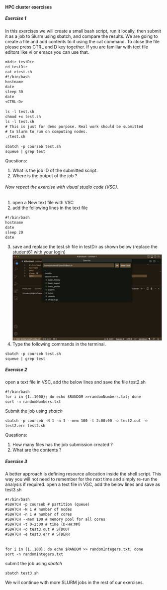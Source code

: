 #### HPC cluster exercises 

##### Exercise 1 
In this exercises we will create a small bash script, run it locally, then submit it as a job to Slurm using sbatch, and compare the results.
We are going to create a file and add contents to it using the cat command. To close the file please press CTRL and D key together. 
If you are familiar with text file editors like vi or emacs you can use that. 

```
mkdir testDir 
cd testDir 
cat >test.sh 
#!/bin/bash
hostname
date
sleep 30
date
<CTRL-D>

ls -l test.sh 
chmod +x test.sh 
ls -l test.sh 
# This is just for demo purpose. Real work should be submitted 
# to Slurm to run on computing nodes. 
./test.sh 

sbatch -p courseb test.sh 
squeue | grep test 

```

Questions: 
1. What is the job ID of the submitted script.
2. Where is the output of the job ? 

###### Now repeat the exercise with visual studio code (VSC). 
1. open a New text file with VSC
2. add the following lines in the text file 
```
#!/bin/bash
hostname
date
sleep 20
date
```
3. save and replace the test.sh file in testDir as shown below (replace the student61 with your login)
![Image of VSC-6](vsc-7.png)
4. Type the following commands in the terminal. 
```
sbatch -p courseb test.sh 
squeue | grep test
```

##### Exercise 2

open a text file in VSC, add the below lines and save the file test2.sh
``` 
#!/bin/bash
for i in {1..1000}; do echo $RANDOM >>randomNumbers.txt; done
sort -n randomNumbers.txt

```
Submit the job using _sbatch_

```
sbatch -p courseb -N 1 -n 1 --mem 100 -t 2:00:00 -o test2.out -e test2.err test2.sh
```
Questions: 
1. How many files has the job submission created ? 
2. What are the contents ? 

##### Exercise 3 

A better approach is defining resource allocation inside the shell script. This way you will not need to remember for the next time and simply re-run the analysis if required.
open a text file in VSC, add the below lines and save as test3.sh
```
#!/bin/bash
#SBATCH -p courseb # partition (queue)
#SBATCH -N 1 # number of nodes
#SBATCH -n 1 # number of cores
#SBATCH --mem 100 # memory pool for all cores
#SBATCH -t 0-2:00 # time (D-HH:MM)
#SBATCH -o test3.out # STDOUT
#SBATCH -e test3.err # STDERR


for i in {1..100}; do echo $RANDOM >> randomIntegers.txt; done
sort -n randomIntegers.txt

```
submit the job using _sbatch_

```
sbatch test3.sh 
```

We will continue with more SLURM jobs in the rest of our exercises. 
